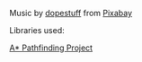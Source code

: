 Music by <a href="https://pixabay.com/de/users/dopestuff-30965024/?utm_source=link-attribution&utm_medium=referral&utm_campaign=music&utm_content=128925">dopestuff</a> from <a href="https://pixabay.com/music//?utm_source=link-attribution&utm_medium=referral&utm_campaign=music&utm_content=128925">Pixabay</a>

Libraries used:

<a href="https://arongranberg.com/astar/#">A\* Pathfinding Project</a>
